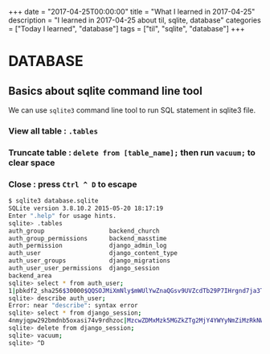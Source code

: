 +++
date = "2017-04-25T00:00:00"
title = "What I learned in 2017-04-25"
description = "I learned in 2017-04-25 about til, sqlite, database"
categories = ["Today I learned", "database"]
tags = ["til", "sqlite", "database"]
+++


# DATABASE

## Basics about sqlite command line tool

We can use `sqlite3` command line tool to run SQL statement in sqlite3 file.

### View all table : `.tables`
### Truncate table : `delete from [table_name];` then run `vacuum;` to clear space
### Close : press `Ctrl ^ D` to escape

```bash
$ sqlite3 database.sqlite
SQLite version 3.8.10.2 2015-05-20 18:17:19
Enter ".help" for usage hints.
sqlite> .tables
auth_group                  backend_church
auth_group_permissions      backend_masstime
auth_permission             django_admin_log
auth_user                   django_content_type
auth_user_groups            django_migrations
auth_user_user_permissions  django_session
backend_area
sqlite> select * from auth_user;
1|pbkdf2_sha256$30000$QQSOJMiXmNly$mWUlYwZnaQGsv9UVZcdTb29P7IHrgnd7ja3T/uwFqvw=|2017-03-25 15:06:40.528549|1|||hi@khanhicetea.com|1|1|2017-03-25 15:06:23.822489|admin
sqlite> describe auth_user;
Error: near "describe": syntax error
sqlite> select * from django_session;
4nmyjqpw292bmdnb5oxasi74v9rdhzoc|MzcwZDMxMzk5MGZkZTg2MjY4YWYyNmZiMzRkNWQwOTVjYzczODk5OTp7Il9hdXRoX3VzZXJfaGFzaCI6IjhlZTZjM2NhOGJjNWU4ODU0ZGE3NTYzYmQ4M2FkYzA0MGI4NTI4NzgiLCJfYXV0aF91c2VyX2JhY2tlbmQiOiJkamFuZ28uY29udHJpYi5hdXRoLmJhY2tlbmRzLk1vZGVsQmFja2VuZCIsIl9hdXRoX3VzZXJfaWQiOiIxIn0=|2017-04-08 15:06:40.530786
sqlite> delete from django_session;
sqlite> vacuum;
sqlite> ^D
```
